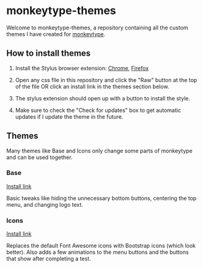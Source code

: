 # monkeytype-themes

Welcome to monkeytype-themes, a repository containing all the custom  themes I have created for [monkeytype](https://monkeytype.com).

## How to install themes

1. Install the Stylus browser extension: [Chrome](https://chrome.google.com/webstore/detail/stylus/clngdbkpkpeebahjckkjfobafhncgmne?hl=en), [Firefox](https://addons.mozilla.org/en-US/firefox/addon/styl-us/)

2. Open any css file in this repository and click the "Raw" button at the top of the file OR click an install link in the themes section below.

3. The stylus extension should open up with a button to install the style.

4. Make sure to check the "Check for updates" box to get automatic updates if I update the theme in the future.

## Themes

Many themes like Base and Icons only change some parts of monkeytype and can be used together.

### Base

[Install link](https://github.com/refact0r/monkeytype-themes/raw/main/base.user.css)

Basic tweaks like hiding the unnecessary bottom buttons, centering the top menu, and changing logo text.

### Icons

[Install link](https://github.com/refact0r/monkeytype-themes/raw/main/icons.user.css)

Replaces the default Font Awesome icons with Bootstrap icons (which look better). Also adds a few animations to the menu buttons and the buttons that show after completing a test.
